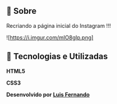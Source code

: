 ## 📖 Sobre
Recriando a página inicial do Instagram !!!

![https://i.imgur.com/mIO8gIp.png]


## 🚀 Tecnologias e Utilizadas

**HTML5**

**CSS3**


**Desenvolvido por [Luis Fernando](https://github.com/lumoura0/)**